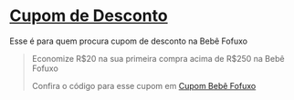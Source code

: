 # [Cupom de Desconto](https://github.com/CupomDeDesconto/Promocoes/blob/main/README.md)
Esse é para quem procura cupom de desconto na Bebê Fofuxo
<blockquote cite="https://asasdodesconto.com/desconto/economize-rs20-na-sua-primeira-compra-acima-de-rs250-na-bebe-fofuxo-2049884"><p>Economize R$20 na sua primeira compra acima de R$250 na Bebê Fofuxo</p><footer>Confira o código para esse cupom em <a href="https://asasdodesconto.com/desconto/economize-rs20-na-sua-primeira-compra-acima-de-rs250-na-bebe-fofuxo-2049884">Cupom Bebê Fofuxo</a></footer></blockquote>